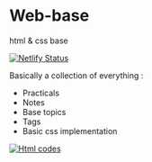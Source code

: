# Web-base
html &amp; css base

[![Netlify Status](https://api.netlify.com/api/v1/badges/acb1b7b4-11b5-44c1-8b0b-4ec3a0693639/deploy-status)](https://app.netlify.com/sites/base-web/deploys)

Basically a collection of everything :

- Practicals
- Notes
- Base topics
- Tags
- Basic css implementation

[![Html codes](https://images-wixmp-ed30a86b8c4ca887773594c2.wixmp.com/f/3e0a143b-4c06-41cc-97ad-fefce3c32416/d58fair-45ce6ece-645a-4f6e-9f89-c7e449dc888e.jpg?token=eyJ0eXAiOiJKV1QiLCJhbGciOiJIUzI1NiJ9.eyJzdWIiOiJ1cm46YXBwOjdlMGQxODg5ODIyNjQzNzNhNWYwZDQxNWVhMGQyNmUwIiwiaXNzIjoidXJuOmFwcDo3ZTBkMTg4OTgyMjY0MzczYTVmMGQ0MTVlYTBkMjZlMCIsIm9iaiI6W1t7InBhdGgiOiJcL2ZcLzNlMGExNDNiLTRjMDYtNDFjYy05N2FkLWZlZmNlM2MzMjQxNlwvZDU4ZmFpci00NWNlNmVjZS02NDVhLTRmNmUtOWY4OS1jN2U0NDlkYzg4OGUuanBnIn1dXSwiYXVkIjpbInVybjpzZXJ2aWNlOmZpbGUuZG93bmxvYWQiXX0.PyHaxTWsurAlY54glh2K4FFHvMV8_uYjSnXsOMJ4IQs)](https://www.youtube.com/watch?v=dQw4w9WgXcQ)
